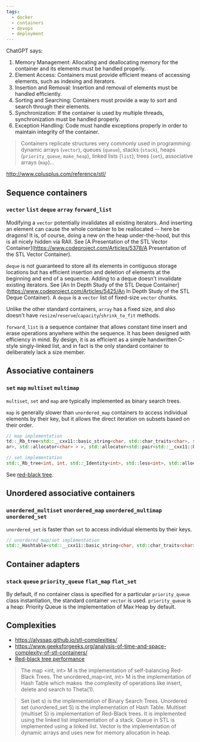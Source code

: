 ```yaml
---
tags:
  - docker
  - containers
  - devops
  - deployment
---
```





ChatGPT says:
1. Memory Management: Allocating and deallocating memory for the container and its elements must be handled properly.
1. Element Access: Containers must provide efficient means of accessing elements, such as indexing and iterators.
1. Insertion and Removal: Insertion and removal of elements must be handled efficiently.
1. Sorting and Searching: Containers must provide a way to sort and search through their elements.
1. Synchronization: If the container is used by multiple threads, synchronization must be handled properly.
1. Exception Handling: Code must handle exceptions properly in order to maintain integrity of the container.

> Containers replicate structures very commonly used in programming: dynamic
> arrays (`vector`), queues (`queue`), stacks (`stack`), heaps
> (`priority_queue`, `make_heap`), linked lists (`list`), trees (`set`),
> associative arrays (`map`)...

http://www.cplusplus.com/reference/stl/

## Sequence containers
### `vector` `list` `deque` `array` `forward_list`

Modifying a `vector` potentially invalidates all existing iterators. And
inserting an element can cause the whole container to be reallocated -- here be
dragons! It is, of course, doing a new on the heap under-the-hood, but this is
all nicely hidden via RAII. See [A Presentation of the STL Vector
Container](https://www.codeproject.com/Articles/5378/A Presentation of the STL
Vector Container).

`deque` is not guaranteed to store all its elements in contiguous storage
locations but has efficient insertion and deletion of elements at the beginning
and end of a sequence. Adding to a deque doesn't invalidate existing iterators.
See [An In Depth Study of the STL Deque
Container](https://www.codeproject.com/Articles/5425/An In Depth Study of the
STL Deque Container). A `deque` is a `vector` list of fixed-size `vector` chunks.

Unlike the other standard containers, `array` has a fixed size, and also
doesn't have `resize`/`reserve`/`capacity`/`shrink_to_fit` methods.

`forward_list` is a sequence container that allows constant time insert and
erase operations anywhere within the sequence. It has been designed with
efficiency in mind. By design, it is as efficient as a simple handwritten
C-style singly-linked list, and in fact is the only standard container to
deliberately lack a size member.

## Associative containers
### `set` `map` `multiset` `multimap`

`multiset`, `set` and `map` are typically implemented as binary search trees.

`map` is generally slower than `unordered_map` containers to access individual
elements by their key, but it allows the direct iteration on subsets based on
their order.

```cpp
// map implementation
td::_Rb_tree<std::__cxx11::basic_string<char, std::char_traits<char>, std::allocator<char> >, std::pair<std::__cxx11::basic_string<char, std::char_traits<char>, std::allocator<char> > const, int>, std::_Select1st<std::pair<std::__cxx11::basic_string<char, std::char_traits<char>, std::allocator<char> > const, int> >, std::less<std::__cxx11::basic_string<char, std::char_traits<ch
ar>, std::allocator<char> > >, std::allocator<std::pair<std::__cxx11::basic_string<char, std::char_traits<char>, std::allocator<char> > const, int> > >::_M_erase(std::_Rb_tree_node<std::pair<std::__cxx11::basic_string<char, std::char_traits<char>, std::allocator<char> > const, int> >*):
```

```cpp
// set implementation
std::_Rb_tree<int, int, std::_Identity<int>, std::less<int>, std::allocator<int> >::_M_erase(std::_Rb_tree_node<int>*):
```

See [red-black tree](https://en.wikipedia.org/wiki/Red%E2%80%93black_tree).

## Unordered associative containers
### `unordered_multiset` `unordered_map` `unordered_multimap` `unordered_set`

`unordered_set` is faster than `set` to access individual elements
by their keys.

```cpp
// unordered map/set implementation
std::_Hashtable<std::__cxx11::basic_string<char, std::char_traits<char>, std::allocator<char> >,
```

## Container adapters
### `stack` `queue` `priority_queue` `flat_map` `flat_set`

By default, if no container class is specified for a particular
`priority_queue` class instantiation, the standard container `vector` is used.
`priority_queue` is a heap: Priority Queue is the implementation of Max Heap by default.

## Complexities
- https://alyssaq.github.io/stl-complexities/
- https://www.geeksforgeeks.org/analysis-of-time-and-space-complexity-of-stl-containers/
- [Red-black tree performance](https://www.youtube.com/watch?v=va7GJWpmcwY)

> The map <int, int> M is the implementation of self-balancing Red-Black Trees.
> The unordered_map<int, int> M is the implementation of Hash Table which makes
 the complexity of operations like insert, delete and search to Theta(1).

> Set (set<int> s) is the implementation of Binary Search Trees.
> Unordered set (unordered_set<int> S) is the implementation of Hash Table.
> Multiset (multiset<int> S) is implementation of Red-Black trees.
> It is implemented using the linked list implementation of a stack.
> Queue in STL is implemented using a linked list.
> Vector is the implementation of dynamic arrays and uses new for memory allocation in heap.

